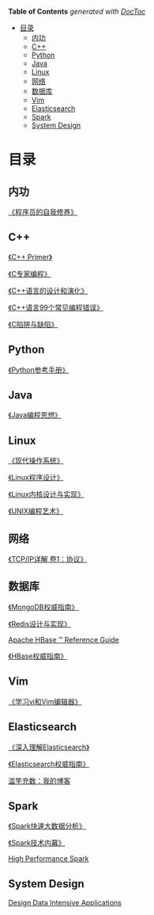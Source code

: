 <!-- START doctoc generated TOC please keep comment here to allow auto update -->
<!-- DON'T EDIT THIS SECTION, INSTEAD RE-RUN doctoc TO UPDATE -->
**Table of Contents**  *generated with [DocToc](https://github.com/thlorenz/doctoc)*

- [目录](#%E7%9B%AE%E5%BD%95)
  - [内功](#%E5%86%85%E5%8A%9F)
  - [C++](#c)
  - [Python](#python)
  - [Java](#java)
  - [Linux](#linux)
  - [网络](#%E7%BD%91%E7%BB%9C)
  - [数据库](#%E6%95%B0%E6%8D%AE%E5%BA%93)
  - [Vim](#vim)
  - [Elasticsearch](#elasticsearch)
  - [Spark](#spark)
  - [System Design](#system-design)

<!-- END doctoc generated TOC please keep comment here to allow auto update -->

# 目录

## 内功

[《程序员的自我修养》](perspective/self-load/README.md)

## C++

[《C++ Primer》](cpp/cpp-primer/README.md)

[《C专家编程》](cpp/expert-c-programming/README.md)

[《C++语言的设计和演化》](cpp/the-design-and-evolution-of-c++/README.md)

[《C++语言99个常见编程错误》](cpp/cpp-gotchas/README.md)

[《C陷阱与缺陷》](cpp/c-traps-and-pitfalls/README.md)

## Python

[《Python参考手册》](python/essential-reference/README.md)

## Java

[《Java编程思想》](java/thinking-in-java/README.md)

## Linux

[《现代操作系统》](linux/modern-operating-systems/README.md)

[《Linux程序设计》](linux/beginning-linux-programming/README.md)

[《Linux内核设计与实现》](linux/linux-kernel-development/README.md)

[《UNIX编程艺术》](linux/the-art-of-unix-programming/README.md)

## 网络

[《TCP/IP详解 卷1：协议》](network/tcpip/README.md)

## 数据库

[《MongoDB权威指南》](sql/mongo/the-definitive-guide/README.md)

[《Redis设计与实现》](sql/redis/README.md)

[Apache HBase ™ Reference Guide](sql/hbase/reference-guide/README.md)

[《HBase权威指南》](sql/hbase/the-definitive-guide/README.md)

## Vim

[《学习vi和Vim编辑器》](tool/learning-the-vi-and-vim-editors/README.md)

## Elasticsearch

[《深入理解Elasticsearch》](es/mastering-es/README.md)

[《Elasticsearch权威指南》](es/the-definitive-guide/README.md)

[滥竽充数：我的博客](es/my-footprint/README.md)

## Spark

[《Spark快速大数据分析》](spark/learning-spark/README.md)

[《Spark技术内幕》](spark/spark-internals/README.md)

[High Performance Spark](spark/high-performance-spark/README.md)

## System Design

[Design Data Intensive Applications](system-design/designing-data-intensive-applications/README.md)

